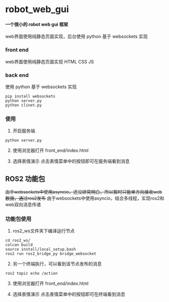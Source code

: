 # robot_web_gui

#### 一个很小的 robot web gui 框架

web界面使用纯静态页面实现，后台使用 python 基于 websockets 实现

### front end

web界面使用纯静态页面实现 HTML CSS JS

### back end

使用 python 基于 websockets 实现

``` shell
pip install websockets
python server.py
python clinet.py
```

### 使用

1. 开启服务端

``` shell
python server.py
```

2. 使用浏览器打开 front_end/index.html

3. 选择表情演示 点击表情菜单中的按钮即可在服务端看到消息


## ROS2 功能包

~~由于websockets中使用asyncio，还没研究明白，所以暂时只能单方向接收web数据，通过ros2发布~~
由于websockets中使用asyncio，结合多线程，实现ros2和web双向消息传递

### 功能包使用

1. ros2_ws文件夹下编译运行节点

```shell
cd ros2_ws/
colcon build
source install/local_setup.bash
ros2 run ros2_bridge_py bridge_websocket
```

2. 另一个终端执行，可以看到该节点发布的消息

```shell
ros2 topic echo /action
```

3. 使用浏览器打开 front_end/index.html

4. 选择表情演示 点击表情菜单中的按钮即可在终端看到消息